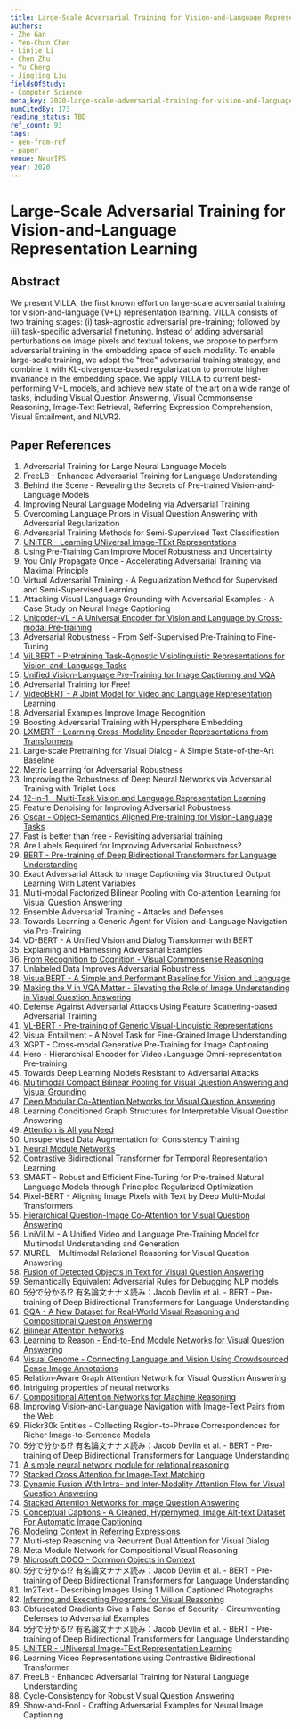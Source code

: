 ```yaml
---
title: Large-Scale Adversarial Training for Vision-and-Language Representation Learning
authors:
- Zhe Gan
- Yen-Chun Chen
- Linjie Li
- Chen Zhu
- Yu Cheng
- Jingjing Liu
fieldsOfStudy:
- Computer Science
meta_key: 2020-large-scale-adversarial-training-for-vision-and-language-representation-learning
numCitedBy: 173
reading_status: TBD
ref_count: 93
tags:
- gen-from-ref
- paper
venue: NeurIPS
year: 2020
---
```


# Large-Scale Adversarial Training for Vision-and-Language Representation Learning

## Abstract

We present VILLA, the first known effort on large-scale adversarial training for vision-and-language (V+L) representation learning. VILLA consists of two training stages: (i) task-agnostic adversarial pre-training; followed by (ii) task-specific adversarial finetuning. Instead of adding adversarial perturbations on image pixels and textual tokens, we propose to perform adversarial training in the embedding space of each modality. To enable large-scale training, we adopt the "free" adversarial training strategy, and combine it with KL-divergence-based regularization to promote higher invariance in the embedding space. We apply VILLA to current best-performing V+L models, and achieve new state of the art on a wide range of tasks, including Visual Question Answering, Visual Commonsense Reasoning, Image-Text Retrieval, Referring Expression Comprehension, Visual Entailment, and NLVR2.

## Paper References

1. Adversarial Training for Large Neural Language Models
2. FreeLB - Enhanced Adversarial Training for Language Understanding
3. Behind the Scene - Revealing the Secrets of Pre-trained Vision-and-Language Models
4. Improving Neural Language Modeling via Adversarial Training
5. Overcoming Language Priors in Visual Question Answering with Adversarial Regularization
6. Adversarial Training Methods for Semi-Supervised Text Classification
7. [UNITER - Learning UNiversal Image-TExt Representations](2019-uniter-learning-universal-image-text-representations)
8. Using Pre-Training Can Improve Model Robustness and Uncertainty
9. You Only Propagate Once - Accelerating Adversarial Training via Maximal Principle
10. Virtual Adversarial Training - A Regularization Method for Supervised and Semi-Supervised Learning
11. Attacking Visual Language Grounding with Adversarial Examples - A Case Study on Neural Image Captioning
12. [Unicoder-VL - A Universal Encoder for Vision and Language by Cross-modal Pre-training](2020-unicoder-vl-a-universal-encoder-for-vision-and-language-by-cross-modal-pre-training)
13. Adversarial Robustness - From Self-Supervised Pre-Training to Fine-Tuning
14. [ViLBERT - Pretraining Task-Agnostic Visiolinguistic Representations for Vision-and-Language Tasks](2019-vilbert-pretraining-task-agnostic-visiolinguistic-representations-for-vision-and-language-tasks)
15. [Unified Vision-Language Pre-Training for Image Captioning and VQA](2020-unified-vision-language-pre-training-for-image-captioning-and-vqa)
16. Adversarial Training for Free!
17. [VideoBERT - A Joint Model for Video and Language Representation Learning](2019-videobert-a-joint-model-for-video-and-language-representation-learning)
18. Adversarial Examples Improve Image Recognition
19. Boosting Adversarial Training with Hypersphere Embedding
20. [LXMERT - Learning Cross-Modality Encoder Representations from Transformers](2019-lxmert-learning-cross-modality-encoder-representations-from-transformers)
21. Large-scale Pretraining for Visual Dialog - A Simple State-of-the-Art Baseline
22. Metric Learning for Adversarial Robustness
23. Improving the Robustness of Deep Neural Networks via Adversarial Training with Triplet Loss
24. [12-in-1 - Multi-Task Vision and Language Representation Learning](2020-12-in-1-multi-task-vision-and-language-representation-learning)
25. Feature Denoising for Improving Adversarial Robustness
26. [Oscar - Object-Semantics Aligned Pre-training for Vision-Language Tasks](2020-oscar-object-semantics-aligned-pre-training-for-vision-language-tasks)
27. Fast is better than free - Revisiting adversarial training
28. Are Labels Required for Improving Adversarial Robustness?
29. [BERT - Pre-training of Deep Bidirectional Transformers for Language Understanding](2019-bert-pre-training-of-deep-bidirectional-transformers-for-language-understanding)
30. Exact Adversarial Attack to Image Captioning via Structured Output Learning With Latent Variables
31. Multi-modal Factorized Bilinear Pooling with Co-attention Learning for Visual Question Answering
32. Ensemble Adversarial Training - Attacks and Defenses
33. Towards Learning a Generic Agent for Vision-and-Language Navigation via Pre-Training
34. VD-BERT - A Unified Vision and Dialog Transformer with BERT
35. Explaining and Harnessing Adversarial Examples
36. [From Recognition to Cognition - Visual Commonsense Reasoning](2019-from-recognition-to-cognition-visual-commonsense-reasoning)
37. Unlabeled Data Improves Adversarial Robustness
38. [VisualBERT - A Simple and Performant Baseline for Vision and Language](2019-visualbert-a-simple-and-performant-baseline-for-vision-and-language)
39. [Making the V in VQA Matter - Elevating the Role of Image Understanding in Visual Question Answering](2017-making-the-v-in-vqa-matter-elevating-the-role-of-image-understanding-in-visual-question-answering)
40. Defense Against Adversarial Attacks Using Feature Scattering-based Adversarial Training
41. [VL-BERT - Pre-training of Generic Visual-Linguistic Representations](2020-vl-bert-pre-training-of-generic-visual-linguistic-representations)
42. Visual Entailment - A Novel Task for Fine-Grained Image Understanding
43. XGPT - Cross-modal Generative Pre-Training for Image Captioning
44. Hero - Hierarchical Encoder for Video+Language Omni-representation Pre-training
45. Towards Deep Learning Models Resistant to Adversarial Attacks
46. [Multimodal Compact Bilinear Pooling for Visual Question Answering and Visual Grounding](2016-multimodal-compact-bilinear-pooling-for-visual-question-answering-and-visual-grounding)
47. [Deep Modular Co-Attention Networks for Visual Question Answering](2019-deep-modular-co-attention-networks-for-visual-question-answering)
48. Learning Conditioned Graph Structures for Interpretable Visual Question Answering
49. [Attention is All you Need](2017-attention-is-all-you-need)
50. Unsupervised Data Augmentation for Consistency Training
51. [Neural Module Networks](2016-neural-module-networks)
52. Contrastive Bidirectional Transformer for Temporal Representation Learning
53. SMART - Robust and Efficient Fine-Tuning for Pre-trained Natural Language Models through Principled Regularized Optimization
54. Pixel-BERT - Aligning Image Pixels with Text by Deep Multi-Modal Transformers
55. [Hierarchical Question-Image Co-Attention for Visual Question Answering](2016-hierarchical-question-image-co-attention-for-visual-question-answering)
56. UniViLM - A Unified Video and Language Pre-Training Model for Multimodal Understanding and Generation
57. MUREL - Multimodal Relational Reasoning for Visual Question Answering
58. [Fusion of Detected Objects in Text for Visual Question Answering](2019-fusion-of-detected-objects-in-text-for-visual-question-answering)
59. Semantically Equivalent Adversarial Rules for Debugging NLP models
60. 5分で分かる!? 有名論文ナナメ読み：Jacob Devlin et al. - BERT - Pre-training of Deep Bidirectional Transformers for Language Understanding
61. [GQA - A New Dataset for Real-World Visual Reasoning and Compositional Question Answering](2019-gqa-a-new-dataset-for-real-world-visual-reasoning-and-compositional-question-answering)
62. [Bilinear Attention Networks](2018-bilinear-attention-networks)
63. [Learning to Reason - End-to-End Module Networks for Visual Question Answering](2017-learning-to-reason-end-to-end-module-networks-for-visual-question-answering)
64. [Visual Genome - Connecting Language and Vision Using Crowdsourced Dense Image Annotations](2016-visual-genome-connecting-language-and-vision-using-crowdsourced-dense-image-annotations)
65. Relation-Aware Graph Attention Network for Visual Question Answering
66. Intriguing properties of neural networks
67. [Compositional Attention Networks for Machine Reasoning](2018-compositional-attention-networks-for-machine-reasoning)
68. Improving Vision-and-Language Navigation with Image-Text Pairs from the Web
69. Flickr30k Entities - Collecting Region-to-Phrase Correspondences for Richer Image-to-Sentence Models
70. 5分で分かる!? 有名論文ナナメ読み：Jacob Devlin et al. - BERT - Pre-training of Deep Bidirectional Transformers for Language Understanding
71. [A simple neural network module for relational reasoning](2017-a-simple-neural-network-module-for-relational-reasoning)
72. [Stacked Cross Attention for Image-Text Matching](2018-stacked-cross-attention-for-image-text-matching)
73. [Dynamic Fusion With Intra- and Inter-Modality Attention Flow for Visual Question Answering](2019-dynamic-fusion-with-intra-and-inter-modality-attention-flow-for-visual-question-answering)
74. [Stacked Attention Networks for Image Question Answering](2016-stacked-attention-networks-for-image-question-answering)
75. [Conceptual Captions - A Cleaned, Hypernymed, Image Alt-text Dataset For Automatic Image Captioning](2018-conceptual-captions-a-cleaned-hypernymed-image-alt-text-dataset-for-automatic-image-captioning)
76. [Modeling Context in Referring Expressions](2016-modeling-context-in-referring-expressions)
77. Multi-step Reasoning via Recurrent Dual Attention for Visual Dialog
78. Meta Module Network for Compositional Visual Reasoning
79. [Microsoft COCO - Common Objects in Context](2014-microsoft-coco-common-objects-in-context)
80. 5分で分かる!? 有名論文ナナメ読み：Jacob Devlin et al. - BERT - Pre-training of Deep Bidirectional Transformers for Language Understanding
81. Im2Text - Describing Images Using 1 Million Captioned Photographs
82. [Inferring and Executing Programs for Visual Reasoning](2017-inferring-and-executing-programs-for-visual-reasoning)
83. Obfuscated Gradients Give a False Sense of Security - Circumventing Defenses to Adversarial Examples
84. 5分で分かる!? 有名論文ナナメ読み：Jacob Devlin et al. - BERT - Pre-training of Deep Bidirectional Transformers for Language Understanding
85. [UNITER - UNiversal Image-TExt Representation Learning](2020-uniter-universal-image-text-representation-learning)
86. Learning Video Representations using Contrastive Bidirectional Transformer
87. FreeLB - Enhanced Adversarial Training for Natural Language Understanding
88. Cycle-Consistency for Robust Visual Question Answering
89. Show-and-Fool - Crafting Adversarial Examples for Neural Image Captioning
